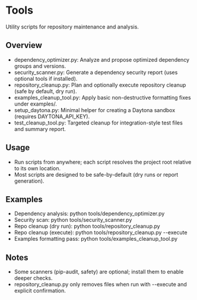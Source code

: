 # Tools

Utility scripts for repository maintenance and analysis.

## Overview

- dependency_optimizer.py: Analyze and propose optimized dependency groups and versions.
- security_scanner.py: Generate a dependency security report (uses optional tools if installed).
- repository_cleanup.py: Plan and optionally execute repository cleanup (safe by default, dry run).
- examples_cleanup_tool.py: Apply basic non-destructive formatting fixes under examples/.
- setup_daytona.py: Minimal helper for creating a Daytona sandbox (requires DAYTONA_API_KEY).
- test_cleanup_tool.py: Targeted cleanup for integration-style test files and summary report.

## Usage

- Run scripts from anywhere; each script resolves the project root relative to its own location.
- Most scripts are designed to be safe-by-default (dry runs or report generation).

## Examples

- Dependency analysis: python tools/dependency_optimizer.py
- Security scan: python tools/security_scanner.py
- Repo cleanup (dry run): python tools/repository_cleanup.py
- Repo cleanup (execute): python tools/repository_cleanup.py --execute
- Examples formatting pass: python tools/examples_cleanup_tool.py

## Notes

- Some scanners (pip-audit, safety) are optional; install them to enable deeper checks.
- repository_cleanup.py only removes files when run with --execute and explicit confirmation.
